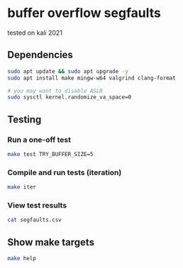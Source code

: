 # buffer overflow segfaults
tested on kali 2021


## Dependencies
```sh
sudo apt update && sudo apt upgrade -y
sudo apt install make mingw-w64 valgrind clang-format

# you may want to disable ASLR
sudo sysctl kernel.randomize_va_space=0
```

## Testing

### Run a one-off test
```sh
make test TRY_BUFFER_SIZE=5
```

### Compile and run tests (iteration)
```sh
make iter
```

### View test results
```sh
cat segfaults.csv
```


## Show make targets
```sh
make help
```
